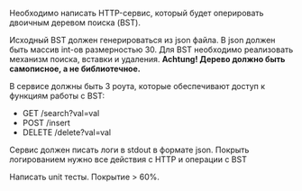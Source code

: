Необходимо написать HTTP-сервис, который будет оперировать двоичным деревом поиска (BST).

Исходный BST должен генерироваться из json файла. В json должен быть массив int-ов размерностью 30. Для BST необходимо реализовать механизм поиска, вставки и удаления.
**Achtung! Дерево должно быть самописное, а не библиотечное.**

В сервисе должны быть 3 роута, которые обеспечивают доступ к функциям работы с BST: 
- GET /search?val=val 
- POST /insert
- DELETE /delete?val=val

Сервис должен писать логи в stdout в формате json. Покрыть логированием нужно все действия с HTTP и операции с BST

Написать unit тесты. Покрытие > 60%.
